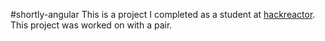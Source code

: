 #shortly-angular
This is a project I completed as a student at [hackreactor](http://hackreactor.com). This project was worked on with a pair.
